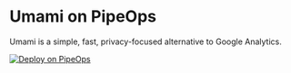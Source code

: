 # Umami on PipeOps

Umami is a simple, fast, privacy-focused alternative to Google Analytics.

[![Deploy on PipeOps](https://railway.app/button.svg)](https://railway.app/template/0ELOuE?referralCode=IQhE0B)